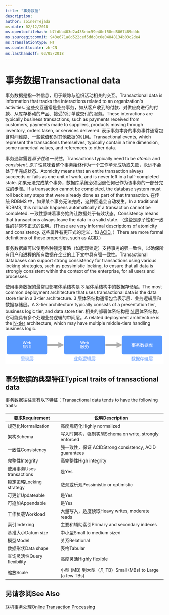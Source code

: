 ```yaml
---
title: "事务数据"
description: 
author: zoinerTejada
ms:date: 02/12/2018
ms.openlocfilehash: b7fdbb403d2a438ebc59e40ef58ed8067489dddc
ms.sourcegitcommit: 943e671a8d522cef5ddc8c6e04848134b03c2de4
ms.translationtype: HT
ms.contentlocale: zh-CN
ms.lasthandoff: 03/05/2018
---
```

# <a name="transactional-data"></a><span data-ttu-id="8259d-102">事务数据</span><span class="sxs-lookup"><span data-stu-id="8259d-102">Transactional data</span></span>

<span data-ttu-id="8259d-103">事务数据是指一种信息，用于跟踪与组织活动相关的交互。</span><span class="sxs-lookup"><span data-stu-id="8259d-103">Transactional data is information that tracks the interactions related to an organization's activities.</span></span> <span data-ttu-id="8259d-104">这些交互通常是业务事务，如从客户收到的付款、对供应商进行的付款、从库存移动的产品、接受的订单或交付的服务。</span><span class="sxs-lookup"><span data-stu-id="8259d-104">These interactions are typically business transactions, such as payments received from customers, payments made to suppliers, products moving through inventory, orders taken, or services delivered.</span></span> <span data-ttu-id="8259d-105">表示事务本身的事务事件通常包含时间维度、一些数值和对其他数据的引用。</span><span class="sxs-lookup"><span data-stu-id="8259d-105">Transactional events, which represent the transactions themselves, typically contain a time dimension, some numerical values, and references to other data.</span></span> 

<span data-ttu-id="8259d-106">事务通常需要*原子性*和*一致性*。</span><span class="sxs-lookup"><span data-stu-id="8259d-106">Transactions typically need to be *atomic* and *consistent*.</span></span> <span data-ttu-id="8259d-107">原子性意味着整个事务始终作为一个工作单元成功或失败，永远不会处于半完成状态。</span><span class="sxs-lookup"><span data-stu-id="8259d-107">Atomicity means that an entire transaction always succeeds or fails as one unit of work, and is never left in a half-completed state.</span></span> <span data-ttu-id="8259d-108">如果无法完成某个事务，数据库系统必须回退任何已作为该事务的一部分完成的步骤。</span><span class="sxs-lookup"><span data-stu-id="8259d-108">If a transaction cannot be completed, the database system must roll back any steps that were already done as part of that transaction.</span></span> <span data-ttu-id="8259d-109">在传统 RDBMS 中，如果某个事务无法完成，这种回退会自动发生。</span><span class="sxs-lookup"><span data-stu-id="8259d-109">In a traditional RDBMS, this rollback happens automatically if a transaction cannot be completed.</span></span> <span data-ttu-id="8259d-110">一致性意味着事务始终让数据处于有效状态。</span><span class="sxs-lookup"><span data-stu-id="8259d-110">Consistency means that transactions always leave the data in a valid state.</span></span> <span data-ttu-id="8259d-111">（这些是原子性和一致性的非常不正式的说明。</span><span class="sxs-lookup"><span data-stu-id="8259d-111">(These are very informal descriptions of atomicity and consistency.</span></span> <span data-ttu-id="8259d-112">这些属性有更正式的定义，如 [ACID](https://en.wikipedia.org/wiki/ACID)。）</span><span class="sxs-lookup"><span data-stu-id="8259d-112">There are more formal definitions of these properties, such as [ACID](https://en.wikipedia.org/wiki/ACID).)</span></span>

<span data-ttu-id="8259d-113">事务数据库可以使用各种锁定策略（如悲观锁定）支持事务的强一致性，以确保所有用户和进程的所有数据在企业的上下文中具有强一致性。</span><span class="sxs-lookup"><span data-stu-id="8259d-113">Transactional databases can support strong consistency for transactions using various locking strategies, such as pessimistic locking, to ensure that all data is strongly consistent within the context of the enterprise, for all users and processes.</span></span> 

<span data-ttu-id="8259d-114">使用事务数据的最常见部署体系结构是 3 层体系结构中的数据存储层。</span><span class="sxs-lookup"><span data-stu-id="8259d-114">The most common deployment architecture that uses transactional data is the data store tier in a 3-tier architecture.</span></span> <span data-ttu-id="8259d-115">3 层体系结构通常包含表示层、业务逻辑层和数据存储层。</span><span class="sxs-lookup"><span data-stu-id="8259d-115">A 3-tier architecture typically consists of a presentation tier, business logic tier, and data store tier.</span></span> <span data-ttu-id="8259d-116">相关的部署体系结构是 [N 层](/azure/architecture/guide/architecture-styles/n-tier)体系结构，它可能具有多个处理业务逻辑的中间层。</span><span class="sxs-lookup"><span data-stu-id="8259d-116">A related deployment architecture is the [N-tier](/azure/architecture/guide/architecture-styles/n-tier) architecture, which may have multiple middle-tiers handling business logic.</span></span>

![3 层应用程序的示例](./images/three-tier-application.png)

## <a name="typical-traits-of-transactional-data"></a><span data-ttu-id="8259d-118">事务数据的典型特征</span><span class="sxs-lookup"><span data-stu-id="8259d-118">Typical traits of transactional data</span></span>

<span data-ttu-id="8259d-119">事务数据往往具有以下特征：</span><span class="sxs-lookup"><span data-stu-id="8259d-119">Transactional data tends to have the following traits:</span></span>

| <span data-ttu-id="8259d-120">要求</span><span class="sxs-lookup"><span data-stu-id="8259d-120">Requirement</span></span> | <span data-ttu-id="8259d-121">说明</span><span class="sxs-lookup"><span data-stu-id="8259d-121">Description</span></span> |
| --- | --- |
| <span data-ttu-id="8259d-122">规范化</span><span class="sxs-lookup"><span data-stu-id="8259d-122">Normalization</span></span> | <span data-ttu-id="8259d-123">高度规范化</span><span class="sxs-lookup"><span data-stu-id="8259d-123">Highly normalized</span></span> |
| <span data-ttu-id="8259d-124">架构</span><span class="sxs-lookup"><span data-stu-id="8259d-124">Schema</span></span> | <span data-ttu-id="8259d-125">写入时架构，强制实施</span><span class="sxs-lookup"><span data-stu-id="8259d-125">Schema on write, strongly enforced</span></span>|
| <span data-ttu-id="8259d-126">一致性</span><span class="sxs-lookup"><span data-stu-id="8259d-126">Consistency</span></span> | <span data-ttu-id="8259d-127">强一致性，保证 ACID</span><span class="sxs-lookup"><span data-stu-id="8259d-127">Strong consistency, ACID guarantees</span></span> |
| <span data-ttu-id="8259d-128">完整性</span><span class="sxs-lookup"><span data-stu-id="8259d-128">Integrity</span></span> | <span data-ttu-id="8259d-129">高完整性</span><span class="sxs-lookup"><span data-stu-id="8259d-129">High integrity</span></span> |
| <span data-ttu-id="8259d-130">使用事务</span><span class="sxs-lookup"><span data-stu-id="8259d-130">Uses transactions</span></span> | <span data-ttu-id="8259d-131">是</span><span class="sxs-lookup"><span data-stu-id="8259d-131">Yes</span></span> |
| <span data-ttu-id="8259d-132">锁定策略</span><span class="sxs-lookup"><span data-stu-id="8259d-132">Locking strategy</span></span> | <span data-ttu-id="8259d-133">悲观或乐观</span><span class="sxs-lookup"><span data-stu-id="8259d-133">Pessimistic or optimistic</span></span>|
| <span data-ttu-id="8259d-134">可更新</span><span class="sxs-lookup"><span data-stu-id="8259d-134">Updateable</span></span> | <span data-ttu-id="8259d-135">是</span><span class="sxs-lookup"><span data-stu-id="8259d-135">Yes</span></span> |
| <span data-ttu-id="8259d-136">可追加</span><span class="sxs-lookup"><span data-stu-id="8259d-136">Appendable</span></span> | <span data-ttu-id="8259d-137">是</span><span class="sxs-lookup"><span data-stu-id="8259d-137">Yes</span></span> |
| <span data-ttu-id="8259d-138">工作负载</span><span class="sxs-lookup"><span data-stu-id="8259d-138">Workload</span></span> | <span data-ttu-id="8259d-139">大量写入，适度读取</span><span class="sxs-lookup"><span data-stu-id="8259d-139">Heavy writes, moderate reads</span></span> |
| <span data-ttu-id="8259d-140">索引</span><span class="sxs-lookup"><span data-stu-id="8259d-140">Indexing</span></span> | <span data-ttu-id="8259d-141">主要和辅助索引</span><span class="sxs-lookup"><span data-stu-id="8259d-141">Primary and secondary indexes</span></span> |
| <span data-ttu-id="8259d-142">基准大小</span><span class="sxs-lookup"><span data-stu-id="8259d-142">Datum size</span></span> | <span data-ttu-id="8259d-143">中小型</span><span class="sxs-lookup"><span data-stu-id="8259d-143">Small to medium sized</span></span> |
| <span data-ttu-id="8259d-144">模型</span><span class="sxs-lookup"><span data-stu-id="8259d-144">Model</span></span> | <span data-ttu-id="8259d-145">关系</span><span class="sxs-lookup"><span data-stu-id="8259d-145">Relational</span></span> |
| <span data-ttu-id="8259d-146">数据形状</span><span class="sxs-lookup"><span data-stu-id="8259d-146">Data shape</span></span> | <span data-ttu-id="8259d-147">表格</span><span class="sxs-lookup"><span data-stu-id="8259d-147">Tabular</span></span> |
| <span data-ttu-id="8259d-148">查询灵活性</span><span class="sxs-lookup"><span data-stu-id="8259d-148">Query flexibility</span></span> | <span data-ttu-id="8259d-149">高度灵活</span><span class="sxs-lookup"><span data-stu-id="8259d-149">Highly flexible</span></span> |
| <span data-ttu-id="8259d-150">缩放</span><span class="sxs-lookup"><span data-stu-id="8259d-150">Scale</span></span> | <span data-ttu-id="8259d-151">小型 (MB) 到大型（几 TB）</span><span class="sxs-lookup"><span data-stu-id="8259d-151">Small (MBs) to Large (a few TBs)</span></span> | 

## <a name="see-also"></a><span data-ttu-id="8259d-152">另请参阅</span><span class="sxs-lookup"><span data-stu-id="8259d-152">See Also</span></span>

[<span data-ttu-id="8259d-153">联机事务处理</span><span class="sxs-lookup"><span data-stu-id="8259d-153">Online Transaction Processing</span></span>](../scenarios/online-transaction-processing.md)
